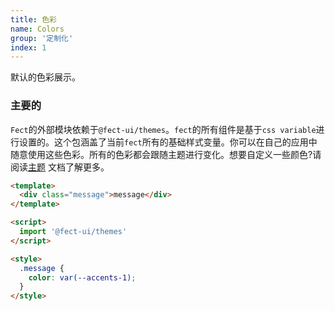 ```yaml
---
title: 色彩
name: Colors
group: '定制化'
index: 1
---
```


默认的色彩展示。

### 主要的

`Fect`的外部模块依赖于`@fect-ui/themes`。`fect`的所有组件是基于`css variable`进行设置的。这个包涵盖了当前`fect`所有的基础样式变量。你可以在自己的应用中随意使用这些色彩。所有的色彩都会跟随主题进行变化。想要自定义一些颜色?请阅读[主题](/zh-cn/guide/theme) 文档了解更多。

<fe-code block>

```html
<template>
  <div class="message">message</div>
</template>

<script>
  import '@fect-ui/themes'
</script>

<style>
  .message {
    color: var(--accents-1);
  }
</style>
```

<fe-code />
